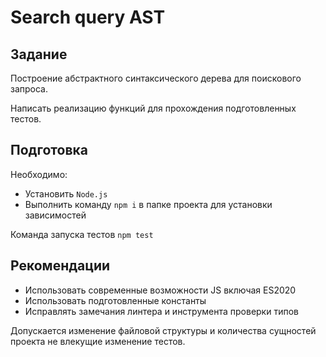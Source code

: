 # Search query AST

## Задание

Построение абстрактного синтаксического дерева для поискового запроса.

Написать реализацию функций для прохождения подготовленных тестов.

## Подготовка

Необходимо:

- Установить `Node.js`
- Выполнить команду `npm i` в папке проекта для установки зависимостей

Команда запуска тестов `npm test`

## Рекомендации

- Использовать современные возможности JS включая ES2020
- Использовать подготовленные константы
- Исправлять замечания линтера и инструмента проверки типов

Допускается изменение файловой структуры и количества сущностей проекта не влекущие изменение тестов.
